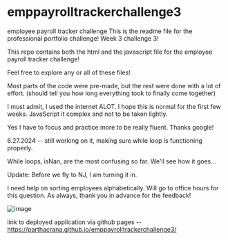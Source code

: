 # emppayrolltrackerchallenge3
employee payroll tracker challenge 
This is the readme file for the professional portfolio challenge! Week 3 challenge 3! 

This repo contains both the html and the javascript file for the employee payroll tracker challenge!

Feel free to explore any or all of these files! 

Most parts of the code were pre-made, but the rest were done with a lot of effort. (should tell you how long everything took to finally come together)

I must admit, I used the internet ALOT. I hope this is normal for the first few weeks. JavaScript it complex and not to be taken lightly. 

Yes I have to focus and practice more to be really fluent. Thanks google!

6.27.2024 -- still working on it, making sure while loop is functioning properly. 

While loops, isNan, are the most confusing so far. We'll see how it goes...

Update: Before we fly to NJ, I am turning it in. 

I need help on sorting employees alphabetically. Will go to office hours for this question. As always, thank you in advance for the feedback! 

![image](https://github.com/parthacrana/emppayrolltrackerchallenge3/assets/122179383/7b8b3404-94b7-4902-accc-5c4df753d7b5)

link to deployed application via github pages -- https://parthacrana.github.io/emppayrolltrackerchallenge3/
